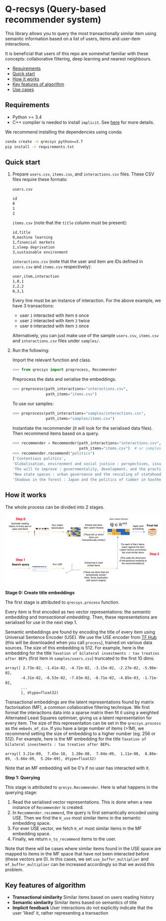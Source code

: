 # Q-recsys (Query-based recommender system)

This library allows you to query the most transactionally similar item using semantic information based on a list of users, items and user-item interactions.

It is beneficial that users of this repo are somewhat familiar with these concepts:
collaborative filtering, deep learning and nearest neighbours.

* [Requirements](#requirements)
* [Quick start](#quick-start)
* [How it works](#how-it-works)
* [Key features of algorithm](#key-features-of-algorithm)
* [Use cases](#use-cases)

## Requirements

* Python >= 3.4
* C++ compiler is needed to install `implicit`. See [here](https://github.com/benfred/implicit#installation)
for more details.

We recommend installing the dependencies using conda:

```bash
conda create -n qrecsys python==3.7
pip install -r requirements.txt
```

## Quick start

1. Prepare `users.csv`, `items.csv`, and `interactions.csv` files. These CSV files require these formats:

    `users.csv`

    ```text
    id
    0
    1
    2
    ```

    `items.csv` (note that the `title` column must be present):

    ```text
    id,title
    0,machine learning
    1,financial markets
    2,sleep deprivation
    3,sustainable environment
    ```

    `interactions.csv` (note that the user and item are IDs defined in `users.csv` and `items.csv` respectively):

    ```text
    user,item,interaction
    1,0,1
    2,2,2
    0,3,1
    ```

    Every line must be an instance of interaction. For the above example, we have 3 transactions:
    * user `1` interacted with item `0` once
    * user `2` interacted with item `2` twice
    * user `0` interacted with item `3` once

    Alternatively, you can just make use of the sample `users.csv`, `items.csv` and `interactions.csv` files
    under `samples/`.

2. Run the following:

    Import the relevant function and class.

    ```python
    >>> from qrecsys import preprocess, Recommender
    ```

    Preprocess the data and serialise the embeddings.

    ```python
    >>> preprocess(path_interactions="interactions.csv",
                   path_items="items.csv")
    ```

    To use our samples:

    ```python
    >>> preprocess(path_interactions="samples/interactions.csv",
                   path_items="samples/items.csv")
    ```

    Instantiate the recommender (it will look for the serialised data files). Then recommend items based on a query.

    ```python
    >>> recommender = Recommender(path_interactions="interactions.csv",   # or samples/interactions.csv
                                  path_items="items.csv")  # or samples/items.csv
    >>> recommender.recommend("politics")
    ['Contentious politics',
    'Globalisation, environment and social justice : perspectives, issues and concerns',
    'The will to improve : governmentality, development, and the practice of politics',
    'New state spaces : urban governance and the rescaling of statehood',
    'Shadows in the forest : Japan and the politics of timber in Southeast Asia']
    ```

## How it works

The whole process can be divided into 2 stages.

![qrecsys.png](qrecsys.png)

**Stage 0: Create title embeddings**

The first stage is attributed to `qrecsys.process` function.

Every item is first encoded as two vector representations: the *semantic embedding* and *transactional embedding*. Then, these representations are
serialised for use in the next step 1.

Semantic embeddings are found by encoding the title of every item using Universal Sentence Encoder (USE). We use the USE encoder from [TF Hub](https://tfhub.dev) (this will be downloaded when you call `process`), trained on various data sources. The size of this embedding is 512. For example, here is the embedding for the title `Taxation of bilateral investments : tax treaties after BEPs` (first item in `samples/users.csv`) truncated to the first 10 dims:

```
array([ 2.73e-02, -1.41e-02, -4.72e-02, -3.15e-02, -2.27e-02, -5.98e-02,
       -4.31e-02, -6.53e-02, -7.63e-02, -6.71e-02, -4.85e-03, -1.71e-02,
       ...
       ], dtype=float32)
```

Transactional embeddings are the latent representations found by matrix factorisation (MF), a common collaborative filtering technique. We first format the interactions data into a sparse matrix then fit it using a weighted Alternated Least Squares optimiser, giving us a latent representation for every item. The size of this representation can be set in the `qrecsys.process` as the `embeds_mf_dim`. If you have a large number of items (>1M), we recommend setting the size of embedding to a higher number (eg. 256 or 512). For example, here is the MF embedding for the title `Taxation of bilateral investments : tax treaties after BEPs`.

```
array([ 3.21e-09,  7.45e-10,  1.20e-08,  7.04e-09,  1.11e-08,  8.88e-09, -5.66e-09,  5.26e-09], dtype=float32)
```

Note that an MF embedding will be 0's if no user has interacted with it.

**Step 1: Querying**

This stage is attributed to `qrecys.Recommender`. Here is what happens in the querying stage:

1. Read the serialised vector representations. This is done when a new instance of `Recommender` is created.
2. In `Recommender.recommend`, the query is first semantically encoded using USE. Then we find the `K_use` most similar items in the semantic embedding space.
3. For ever USE vector, we fetch `K_mf` most similar items in the MF embedding space.
4. Finally, we return `n_to_recommend` items to the user.

Note that there will be cases where similar items found in the USE space are mapped to items in the MF space that have not been interacted before (these vectors are 0). In this cases, we set `use_buffer_multiplier` and `mf_buffer_multiplier` can be increased accordingly so that we avoid this problem.

## Key features of algorithm

* **Transactional similarity** Similar items based on users reading history
* **Semantic similarity** Similar items based on semantics of title
* **Implicit feedback** User interactions do not explicitly indicate that the user 'liked' it, rather representing a transaction
